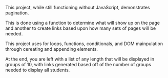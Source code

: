 This project, while still functioning without JavaScript, demonstrates pagination.

This is done using a function to determine what will show up on the page and another to create links based upon
how many sets of pages will be needed.

This project uses for loops, functions, conditionals, and DOM mainpulation through cereating and appending elements.

At the end, you are left with a list of any length that will be displayed in groups of 10, with links generated
based off of the number of groups needed to display all students.